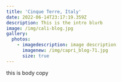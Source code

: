 ```yaml
---
title: 'Cinque Terre, Italy'
date: 2022-06-14T23:17:19.359Z
description: This is the intro blurb
image: /img/cali-blog.jpg
gallery:
  photos:
    - imagedescription: image description
      imagenew: /img/capri_blog-71.jpg
      size: true
---
```

this is body copy
